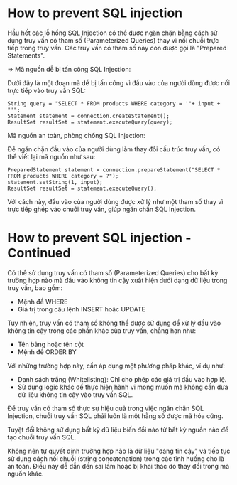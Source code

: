 # How to prevent SQL injection

Hầu hết các lỗ hổng SQL Injection có thể được ngăn chặn bằng cách sử dụng truy vấn có tham số (Parameterized Queries) thay vì nối chuỗi trực tiếp trong truy vấn.
Các truy vấn có tham số này còn được gọi là "Prepared Statements".

=> Mã nguồn dễ bị tấn công SQL Injection:

Dưới đây là một đoạn mã dễ bị tấn công vì đầu vào của người dùng được nối trực tiếp vào truy vấn SQL:

    String query = "SELECT * FROM products WHERE category = '"+ input + "'";
    Statement statement = connection.createStatement();
    ResultSet resultSet = statement.executeQuery(query);

Mã nguồn an toàn, phòng chống SQL Injection:

Để ngăn chặn đầu vào của người dùng làm thay đổi cấu trúc truy vấn, có thể viết lại mã nguồn như sau:

    PreparedStatement statement = connection.prepareStatement("SELECT * FROM products WHERE category = ?");
    statement.setString(1, input);
    ResultSet resultSet = statement.executeQuery();

Với cách này, đầu vào của người dùng được xử lý như một tham số thay vì trực tiếp ghép vào chuỗi truy vấn, giúp ngăn chặn SQL Injection. 

# How to prevent SQL injection - Continued

Có thể sử dụng truy vấn có tham số (Parameterized Queries) cho bất kỳ trường hợp nào mà đầu vào không tin cậy xuất hiện dưới dạng dữ liệu trong truy vấn, bao gồm:

- Mệnh đề WHERE
- Giá trị trong câu lệnh INSERT hoặc UPDATE

Tuy nhiên, truy vấn có tham số không thể được sử dụng để xử lý đầu vào không tin cậy trong các phần khác của truy vấn, chẳng hạn như:

- Tên bảng hoặc tên cột
- Mệnh đề ORDER BY

Với những trường hợp này, cần áp dụng một phương pháp khác, ví dụ như:

-  Danh sách trắng (Whitelisting): Chỉ cho phép các giá trị đầu vào hợp lệ.
- Sử dụng logic khác để thực hiện hành vi mong muốn mà không cần đưa dữ liệu không tin cậy vào truy vấn SQL.

Để truy vấn có tham số thực sự hiệu quả trong việc ngăn chặn SQL Injection, chuỗi truy vấn SQL phải luôn là một hằng số được mã hóa cứng.

Tuyệt đối không sử dụng bất kỳ dữ liệu biến đổi nào từ bất kỳ nguồn nào để tạo chuỗi truy vấn SQL.

Không nên tự quyết định trường hợp nào là dữ liệu "đáng tin cậy" và tiếp tục sử dụng cách nối chuỗi (string concatenation) trong các tình huống cho là an toàn. Điều này dễ dẫn đến sai lầm hoặc bị khai thác do thay đổi trong mã nguồn khác.

